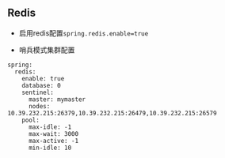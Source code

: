 ## Redis

- 启用redis配置`spring.redis.enable=true`

- 哨兵模式集群配置
```
spring:
  redis:
    enable: true
    database: 0
    sentinel:
      master: mymaster
      nodes: 10.39.232.215:26379,10.39.232.215:26479,10.39.232.215:26579
    pool:
      max-idle: -1
      max-wait: 3000
      max-active: -1
      min-idle: 10
```